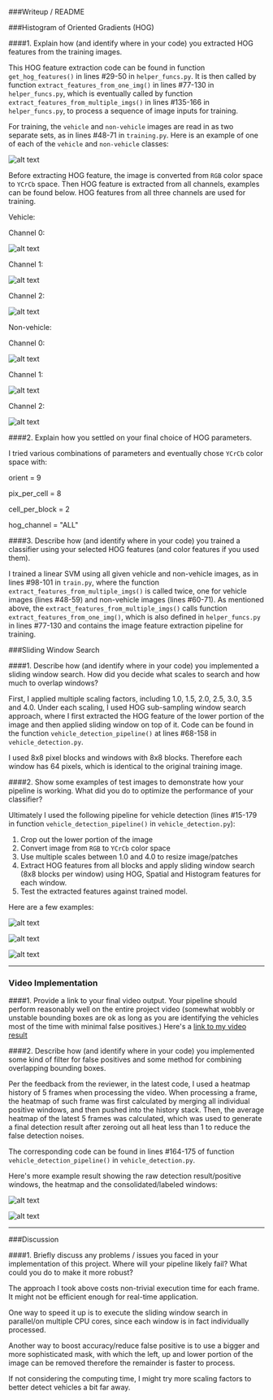 ###Writeup / README

###Histogram of Oriented Gradients (HOG)

####1. Explain how (and identify where in your code) you extracted HOG features from the training images.

This HOG feature extraction code can be found in function `get_hog_features()` in lines #29-50 in `helper_funcs.py`. It is then called by function `extract_features_from_one_img()` in lines #77-130 in `helper_funcs.py`, which is eventually called by function `extract_features_from_multiple_imgs()` in lines #135-166 in `helper_funcs.py`, to process a sequence of image inputs for training.

For training, the `vehicle` and `non-vehicle` images are read in as two separate sets, as in lines #48-71 in `training.py`. Here is an example of one of each of the `vehicle` and `non-vehicle` classes:

![alt text](examples/vehicle_image_vs_non_vehicle_image.jpg)

Before extracting HOG feature, the image is converted from `RGB` color space to `YCrCb` space. Then HOG feature is extracted from all channels, examples can be found below. HOG features from all three channels are used for training.

Vehicle:

Channel 0:

![alt text](examples/vehicle_image_vs_hog_feature_channel_0.jpg)


Channel 1:

![alt text](examples/vehicle_image_vs_hog_feature_channel_1.jpg)


Channel 2:

![alt text](examples/vehicle_image_vs_hog_feature_channel_2.jpg)

Non-vehicle:

Channel 0:

![alt text](examples/non_vehicle_image_vs_hog_feature_channel_0.jpg)


Channel 1:

![alt text](examples/non_vehicle_image_vs_hog_feature_channel_1.jpg)


Channel 2:

![alt text](examples/non_vehicle_image_vs_hog_feature_channel_2.jpg)

####2. Explain how you settled on your final choice of HOG parameters.

I tried various combinations of parameters and eventually chose `YCrCb` color space with:

orient = 9

pix_per_cell = 8

cell_per_block = 2

hog_channel = "ALL"

####3. Describe how (and identify where in your code) you trained a classifier using your selected HOG features (and color features if you used them).

I trained a linear SVM using all given vehicle and non-vehicle images, as in lines #98-101 in `train.py`, where the function `extract_features_from_multiple_imgs()` is called twice, one for vehicle images (lines #48-59) and non-vehicle images (lines #60-71). As mentioned above, the `extract_features_from_multiple_imgs()` calls function `extract_features_from_one_img()`, which is also defined in `helper_funcs.py` in lines #77-130 and contains the image feature extraction pipeline for training.

###Sliding Window Search

####1. Describe how (and identify where in your code) you implemented a sliding window search.  How did you decide what scales to search and how much to overlap windows?

First, I applied multiple scaling factors, including 1.0, 1.5, 2.0, 2.5, 3.0, 3.5 and 4.0. Under each scaling, I used HOG sub-sampling window search approach, where I first extracted the HOG feature of the lower portion of the image and then applied sliding window on top of it. Code can be found in the function `vehicle_detection_pipeline()` at lines #68-158 in `vehicle_detection.py`.

I used 8x8 pixel blocks and windows with 8x8 blocks. Therefore each window has 64 pixels, which is identical to the original training image.


####2. Show some examples of test images to demonstrate how your pipeline is working.  What did you do to optimize the performance of your classifier?

Ultimately I used the following pipeline for vehicle detection (lines #15-179 in function `vehicle_detection_pipeline()` in `vehicle_detection.py`):
 
1. Crop out the lower portion of the image
2. Convert image from `RGB` to `YCrCb` color space 
3. Use multiple scales between 1.0 and 4.0 to resize image/patches
4. Extract HOG features from all blocks and apply sliding window search (8x8 blocks per window) using HOG, Spatial and Histogram features for each window. 
5. Test the extracted features against trained model.

Here are a few examples:

![alt text](examples/vehicle_detection_test_result_test1.jpg)

![alt text](examples/vehicle_detection_test_result_test2.jpg)

![alt text](examples/vehicle_detection_test_result_test3.jpg)



---

### Video Implementation

####1. Provide a link to your final video output.  Your pipeline should perform reasonably well on the entire project video (somewhat wobbly or unstable bounding boxes are ok as long as you are identifying the vehicles most of the time with minimal false positives.)
Here's a [link to my video result](output_videos/project_video_output.mp4)


####2. Describe how (and identify where in your code) you implemented some kind of filter for false positives and some method for combining overlapping bounding boxes.

Per the feedback from the reviewer, in the latest code, I used a heatmap history of 5 frames when processing the video. When processing a frame, the heatmap of such frame was first calculated by merging all individual positive windows, and then pushed into the history stack. Then, the average heatmap of the latest 5 frames was calculated, which was used to generate a final detection result after zeroing out all heat less than 1 to reduce the false detection noises. 

The corresponding code can be found in lines #164-175 of function `vehicle_detection_pipeline()` in `vehicle_detection.py`.

Here's more example result showing the raw detection result/positive windows, the heatmap and the consolidated/labeled windows:

![alt text](examples/vehicle_detection_test_result_test4.jpg)

![alt text](examples/vehicle_detection_test_result_test5.jpg)



---

###Discussion

####1. Briefly discuss any problems / issues you faced in your implementation of this project.  Where will your pipeline likely fail?  What could you do to make it more robust?

The approach I took above costs non-trivial execution time for each frame. It might not be efficient enough for real-time application. 

One way to speed it up is to execute the sliding window search in parallel/on multiple CPU cores, since each window is in fact individually processed. 

Another way to boost accuracy/reduce false positive is to use a bigger and more sophisticated mask, with which the left, up and lower portion of the image can be removed therefore the remainder is faster to process.

If not considering the computing time, I might try more scaling factors to better detect vehicles a bit far away.